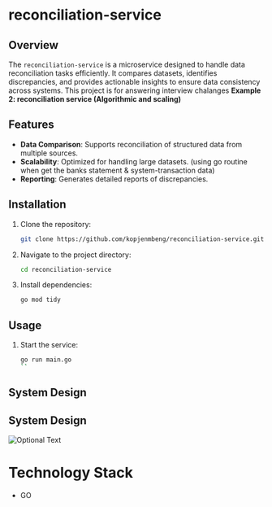 # reconciliation-service

## Overview

The `reconciliation-service` is a microservice designed to handle data reconciliation tasks efficiently. It compares datasets, identifies discrepancies, and provides actionable insights to ensure data consistency across systems. This project is for answering interview chalanges <b>Example 2: reconciliation service (Algorithmic and scaling)</b>

## Features

- **Data Comparison**: Supports reconciliation of structured data from multiple sources.
- **Scalability**: Optimized for handling large datasets. (using go routine when get the banks statement & system-transaction data)
- **Reporting**: Generates detailed reports of discrepancies.

## Installation

1. Clone the repository:
    ```bash
    git clone https://github.com/kopjenmbeng/reconciliation-service.git
    ```
2. Navigate to the project directory:
    ```bash
    cd reconciliation-service
    ```
3. Install dependencies:
    ```bash
    go mod tidy
    ```

## Usage

1. Start the service:
    ```bash
    go run main.go
    ``
## System Design

## System Design
![Optional Text](../master/files/system-design/reconcile-process.png)

# Technology Stack
-   GO